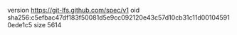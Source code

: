 version https://git-lfs.github.com/spec/v1
oid sha256:c5efbac47df183f50081d5e9cc092120e43c57d10cb31c11d001045910ede1c5
size 5614
